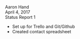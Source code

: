 
Aaron Hand<br>
April 4, 2017<br>
Status Report 1

- Set up for Trello and Git/Github
- Created contact spreadsheet

